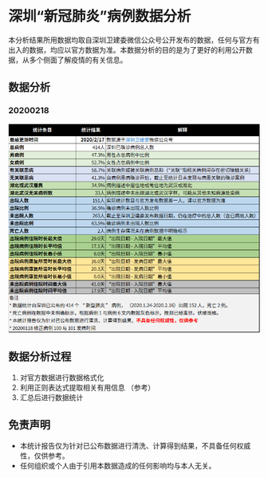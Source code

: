 # 深圳“新冠肺炎”病例数据分析

本分析结果所用数据均取自深圳卫建委微信公众号公开发布的数据，任何与官方有出入的数据，均应以官方数据为准。本数据分析的目的是为了更好的利用公开数据，从多个侧面了解疫情的有关信息。 

## 数据分析

### 20200218

![](./report-20200218.png)

## 数据分析过程

1.  对官方数据进行数据格式化
2.  利用正则表达式提取相关有用信息 （参考[](./regex.md)）
3.  汇总后进行数据统计

## 免责声明

-   本统计报告仅为针对已公布数据进行清洗、计算得到结果，不具备任何权威性，仅供参考。
-   任何组织或个人由于引用本数据造成的任何影响均与本人无关。